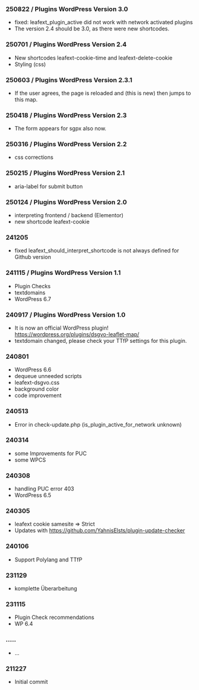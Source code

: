 ### 250822 / Plugins WordPress Version 3.0

* fixed: leafext_plugin_active did not work with network activated plugins
* The version 2.4 should be 3.0, as there were new shortcodes.

###  250701 / Plugins WordPress Version 2.4

* New shortcodes leafext-cookie-time and leafext-delete-cookie
* Styling (css)

###  250603 /  Plugins WordPress Version 2.3.1

* If the user agrees, the page is reloaded and (this is new) then jumps to this map.

###  250418 /  Plugins WordPress Version 2.3

* The form appears for sgpx also now.

###  250316 /  Plugins WordPress Version 2.2

* css corrections

###  250215 / Plugins WordPress Version 2.1

* aria-label for submit button

###  250124 / Plugins WordPress Version 2.0

* interpreting frontend / backend (Elementor)
* new shortcode leafext-cookie

###  241205

* fixed leafext_should_interpret_shortcode is not always defined for Github version

###  241115 / Plugins WordPress Version 1.1

* Plugin Checks
* textdomains
* WordPress 6.7

###  240917 / Plugins WordPress Version 1.0

* It is now an official WordPress plugin! https://wordpress.org/plugins/dsgvo-leaflet-map/
* textdomain changed, please check your TTfP settings for this plugin.

###  240801

* WordPress 6.6
* dequeue unneeded scripts
* leafext-dsgvo.css
* background color
* code improvement

###  240513

* Error in check-update.php (is_plugin_active_for_network unknown)

###  240314

* some Improvements for PUC
* some WPCS

###  240308

* handling PUC error 403
* WordPress 6.5

###  240305

* leafext cookie samesite => Strict
* Updates with https://github.com/YahnisElsts/plugin-update-checker

###  240106

* Support Polylang and TTfP

###  231129

* komplette Überarbeitung

###  231115

* Plugin Check recommendations
* WP 6.4

###  .....

* ...

###  211227

* Initial commit
